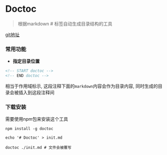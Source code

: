 # Doctoc

> 根据markdown # 标签自动生成目录结构的工具

[git地址](https://github.com/thlorenz/doctoc)

### 常用功能

- **指定目录位置**

```markdown
<!-- START doctoc -->
<!-- END doctoc -->
```
相当于作用域标示, 这段注释下面的`markdown`内容会作为目录内容, 同时生成的目录会被插入到这段注释间

### 下载安装

需要使用npm包来安装这个工具

```Shell
npm install -g doctoc

echo '# Doctoc' > init.md

doctoc ./init.md # 文件会被覆写
```

